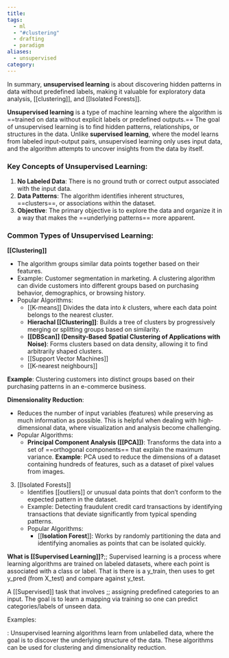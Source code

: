 ```yaml
---
title: 
tags:
  - ml
  - "#clustering"
  - drafting
  - paradigm
aliases:
  - unsupervised
category:
---
```

In summary, **unsupervised learning** is about discovering hidden patterns in data without predefined labels, making it valuable for exploratory data analysis, [[clustering]], and [[Isolated Forests]].

**Unsupervised learning** is a type of machine learning where the algorithm is ==trained on data without explicit labels or predefined outputs.== The goal of unsupervised learning is to find hidden patterns, relationships, or structures in the data. Unlike **supervised learning**, where the model learns from labeled input-output pairs, unsupervised learning only uses input data, and the algorithm attempts to uncover insights from the data by itself.
### Key Concepts of Unsupervised Learning:
1. **No Labeled Data**: There is no ground truth or correct output associated with the input data.
2. **Data Patterns**: The algorithm identifies inherent structures, ==clusters==, or associations within the dataset.
3. **Objective**: The primary objective is to explore the data and organize it in a way that makes the ==underlying patterns== more apparent.

### Common Types of Unsupervised Learning:

 **[[Clustering]]**
 
   - The algorithm groups similar data points together based on their features.
   - Example: Customer segmentation in marketing. A clustering algorithm can divide customers into different groups based on purchasing behavior, demographics, or browsing history.
   - Popular Algorithms: 
     - [[K-means]] Divides the data into $k$ clusters, where each data point belongs to the nearest cluster.
     - **Hierachal [[Clustering]]**: Builds a tree of clusters by progressively merging or splitting groups based on similarity.
     - **[[DBScan]] (Density-Based Spatial Clustering of Applications with Noise)**: Forms clusters based on data density, allowing it to find arbitrarily shaped clusters.
     - [[Support Vector Machines]]
     - [[K-nearest neighbours]]

**Example**: Clustering customers into distinct groups based on their purchasing patterns in an e-commerce business.

**Dimensionality Reduction**:
   - Reduces the number of input variables (features) while preserving as much information as possible. This is helpful when dealing with high-dimensional data, where visualization and analysis become challenging.
   - Popular Algorithms: 
     - **Principal Component Analysis ([[PCA]])**: Transforms the data into a set of ==orthogonal components== that explain the maximum variance.
   **Example**: PCA used to reduce the dimensions of a dataset containing hundreds of features, such as a dataset of pixel values from images.

3. [[Isolated Forests]]
   - Identifies [[outliers]] or unusual data points that don’t conform to the expected pattern in the dataset.
   - Example: Detecting fraudulent credit card transactions by identifying transactions that deviate significantly from typical spending patterns.
   - Popular Algorithms:
     - [[**Isolation Forest**]]: Works by randomly partitioning the data and identifying anomalies as points that can be isolated quickly.

**What is [[Supervised Learning]]?**;; Supervised learning is a process where learning algorithms are trained on labeled datasets, where each point is associated with a class or label. That is there is a y_train, then uses to get y_pred (from X_test) and compare against y_test.

A [[Supervised]] task that involves ;; assigning predefined categories to an input. The goal is to learn a mapping via training so one can predict categories/labels of unseen data.

Examples:



: Unsupervised learning algorithms learn from unlabelled data, where the goal is to discover the underlying structure of the data. These algorithms can be used for clustering and dimensionality reduction.